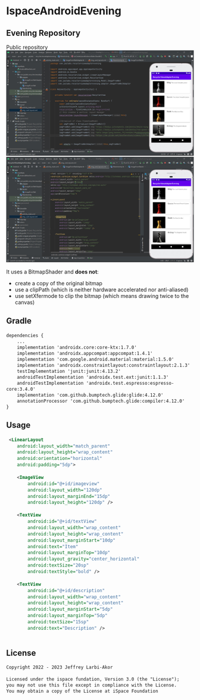 # IspaceAndroidEvening

Evening Repository
------
Public repository
![TheMaster](https://github.com/Jeffreylarbiakor/IspaceAndroidEvening/blob/main/RecyclerViewAdapterEvening/Main-Activity.jpg)
![TheMaster](https://github.com/Jeffreylarbiakor/IspaceAndroidEvening/blob/main/RecyclerViewAdapterEvening/Image-Card-Layout-xml.jpg)


It uses a BitmapShader and **does not**:
* create a copy of the original bitmap
* use a clipPath (which is neither hardware accelerated nor anti-aliased)
* use setXfermode to clip the bitmap (which means drawing twice to the canvas)

Gradle
------
```
dependencies {
    ...
    implementation 'androidx.core:core-ktx:1.7.0'
    implementation 'androidx.appcompat:appcompat:1.4.1'
    implementation 'com.google.android.material:material:1.5.0'
    implementation 'androidx.constraintlayout:constraintlayout:2.1.3'
    testImplementation 'junit:junit:4.13.2'
    androidTestImplementation 'androidx.test.ext:junit:1.1.3'
    androidTestImplementation 'androidx.test.espresso:espresso-core:3.4.0'
    implementation 'com.github.bumptech.glide:glide:4.12.0'
    annotationProcessor 'com.github.bumptech.glide:compiler:4.12.0'
}
```

 Usage
-----
```xml
 <LinearLayout
    android:layout_width="match_parent"
    android:layout_height="wrap_content"
    android:orientation="horizontal"
    android:padding="5dp">

    <ImageView
        android:id="@+id/imageview"
        android:layout_width="120dp"
        android:layout_marginEnd="15dp"
        android:layout_height="120dp" />

    <TextView
        android:id="@+id/textView"
        android:layout_width="wrap_content"
        android:layout_height="wrap_content"
        android:layout_marginStart="10dp"
        android:text="Item"
        android:layout_marginTop="10dp"
        android:layout_gravity="center_horizontal"
        android:textSize="20sp"
        android:textStyle="bold" />

    <TextView
        android:id="@+id/description"
        android:layout_width="wrap_content"
        android:layout_height="wrap_content"
        android:layout_marginStart="5dp"
        android:layout_marginTop="5dp"
        android:textSize="15sp"
        android:text="Description" />
		
```

License
-------

    Copyright 2022 - 2023 Jeffrey Larbi-Akor

    Licensed under the ispace fundation, Version 3.0 (the "License");
    you may not use this file except in compliance with the License.
    You may obtain a copy of the License at iSpace Foundation

 
